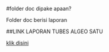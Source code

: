 #folder doc dipake apaan?

Folder doc berisi laporan

##LINK LAPORAN TUBES ALGEO SATU

[klik disini](https://docs.google.com/document/d/1GpMIZobYtTqrs_G-g1nJCopltwy8DCoPRFPmCLW5i4o/edit?usp=sharing)


